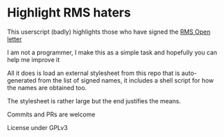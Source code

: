 # Highlight RMS haters

This userscript (badly) highlights those who have signed the [RMS Open letter](https://github.com/rms-open-letter/rms-open-letter.github.io)

I am not a programmer, I make this as a simple task and hopefully you can help me improve it

All it does is load an external stylesheet from this repo that is auto-generated from the list of signed names, it includes a shell script for how the names are obtained too.

The stylesheet is rather large but the end justifies the means.

Commits and PRs are welcome

License under GPLv3 

